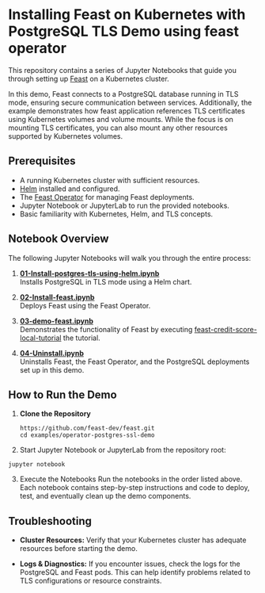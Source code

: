 # Installing Feast on Kubernetes with PostgreSQL TLS Demo using feast operator

This repository contains a series of Jupyter Notebooks that guide you through setting up [Feast](https://feast.dev/) on a Kubernetes cluster. 

In this demo, Feast connects to a PostgreSQL database running in TLS mode, ensuring secure communication between services. Additionally, the example demonstrates how feast application references TLS certificates using Kubernetes volumes and volume mounts. While the focus is on mounting TLS certificates, you can also mount any other resources supported by Kubernetes volumes.

## Prerequisites

- A running Kubernetes cluster with sufficient resources.
- [Helm](https://helm.sh/) installed and configured.
- The [Feast Operator](https://docs.feast.dev/) for managing Feast deployments.
- Jupyter Notebook or JupyterLab to run the provided notebooks.
- Basic familiarity with Kubernetes, Helm, and TLS concepts.

## Notebook Overview

The following Jupyter Notebooks will walk you through the entire process:

1. **[01-Install-postgres-tls-using-helm.ipynb](./01-Install-postgres-tls-using-helm.ipynb)**  
   Installs PostgreSQL in TLS mode using a Helm chart.

2. **[02-Install-feast.ipynb](02-Install-feast.ipynb)**  
   Deploys Feast using the Feast Operator.

3. **[03-demo-feast.ipynb](./03-Demo.ipynb)**  
   Demonstrates the functionality of Feast by executing [feast-credit-score-local-tutorial](https://github.com/feast-dev/feast-credit-score-local-tutorial/tree/f43b44b245ae2632b582f14176392cfe31f98da9) the tutorial.

4. **[04-Uninstall.ipynb](./04-Uninstall.ipynb)**  
   Uninstalls Feast, the Feast Operator, and the PostgreSQL deployments set up in this demo.

## How to Run the Demo

1. **Clone the Repository**

   ```shell
   https://github.com/feast-dev/feast.git
   cd examples/operator-postgres-ssl-demo
   ```
2. Start Jupyter Notebook or JupyterLab from the repository root:

```shell
jupyter notebook
```
3. Execute the Notebooks
Run the notebooks in the order listed above. Each notebook contains step-by-step instructions and code to deploy, test, and eventually clean up the demo components.


## Troubleshooting
* **Cluster Resources:**
Verify that your Kubernetes cluster has adequate resources before starting the demo.

* **Logs & Diagnostics:**
If you encounter issues, check the logs for the PostgreSQL and Feast pods. This can help identify problems related to TLS configurations or resource constraints.